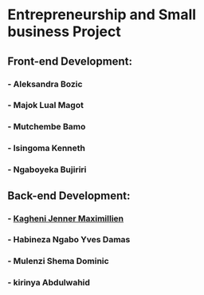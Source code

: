 # Entrepreneurship and Small business Project

## Front-end Development:
### - Aleksandra Bozic
### - Majok Lual Magot
### - Mutchembe Bamo
### - Isingoma Kenneth
### - Ngaboyeka Bujiriri


## Back-end Development:
### - <a href="https://github.com/jennermaxim" tagert="_blank">Kagheni Jenner Maximillien</a>
### - Habineza Ngabo Yves Damas
### - Mulenzi Shema Dominic
### - kirinya Abdulwahid


